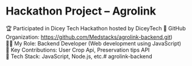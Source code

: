 # Hackathon Project – Agrolink
🏆 Participated in Dicey Tech Hackathon hosted by DiceyTech
🔗 GitHub Organization: https://github.com/Medstacks/agrolink-backend.git)  
👨‍💻 My Role: Backend Developer (Web development using JavaScript)  
📁 Key Contributions: User Crop Api, Preservation tips API  
🚀 Tech Stack: JavaScript, Node.js, etc.# agrolink-backend
